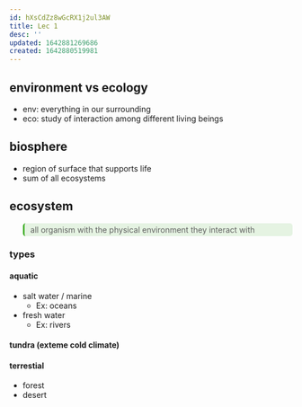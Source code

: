 ```yaml
---
id: hXsCdZz8wGcRX1j2ul3AW
title: Lec 1
desc: ''
updated: 1642881269686
created: 1642880519981
---
```

## environment vs ecology

- env: everything in our surrounding
- eco: study of interaction among different living beings

## biosphere

- region of surface that supports life
- sum of all ecosystems

## ecosystem

<blockquote style="background-color: #43b02a20; padding:3px 2px; border-radius: 5px; border-left: 0.25em solid #43b02a; padding-left: 0.75em">all organism with the physical environment they interact with</blockquote>

### types

#### aquatic

- salt water / marine 
  - Ex: oceans
- fresh water 
  - Ex: rivers
  
#### tundra (exteme cold climate)

#### terrestial

- forest
- desert 
